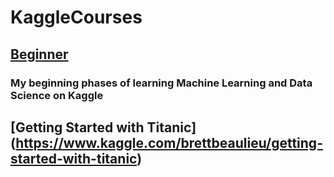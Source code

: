 # KaggleCourses
## [Beginner](https://github.com/bdbeau21/KaggleCourses/tree/main/Beginner)
### My beginning phases of learning Machine Learning and Data Science on Kaggle
## [Getting Started with Titanic] (https://www.kaggle.com/brettbeaulieu/getting-started-with-titanic)
